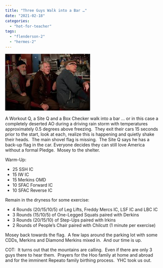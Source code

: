 ```yaml
---
title: "Three Guys Walk into a Bar …"
date: "2021-02-18"
categories: 
  - "hot-for-teacher"
tags: 
  - "flenderson-2"
  - "hermes-2"
---
```


![](images/3-Men-Bar-2.jpg)

A Workout Q, a Site Q and a Box Checker walk into a bar … or in this case a completely deserted AO during a driving rain storm with temperatures approximately 0.5 degrees above freezing.  They exit their cars 15 seconds prior to the start, look at each, realize this is happening and quietly shake their heads.  The main shovel flag is missing.  The Site Q says he has a back-up flag in the car. Everyone decides they can still love America without a formal Pledge.  Mosey to the shelter. 

Warm-Up:

- 25 SSH IC
- 15 IW IC
- 15 Merkins OMD
- 10 SFAC Forward IC
- 10 SFAC Reverse IC

Remain in the dryness for some exercise:

- 4 Rounds (20/15/10/5) of Leg Lifts, Freddy Mercs IC, LSF IC and LBC IC
- 3 Rounds (15/10/5) of One-Legged Squats paired with Derkins
- 3 Rounds (20/15/10) of Step-Ups paired with Irkins
- 2 Rounds of People’s Chair paired with Chilcutt (1 minute per exercise)

Mosey back towards the flag.  A few laps around the parking lot with some CDDs, Merkins and Diamond Merkins mixed in.  And our time is up.

COT:  It turns out that the mountains are calling.  Even if there are only 3 guys there to hear them.  Prayers for the Hoo family at home and abroad and for the imminent Repeato family birthing process.  YHC took us out.
